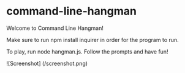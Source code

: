 # command-line-hangman

Welcome to Command Line Hangman!

Make sure to run npm install inquirer in order for the program to run.

To play, run node hangman.js. Follow the prompts and have fun!

![Screenshot] (/screenshot.png)
